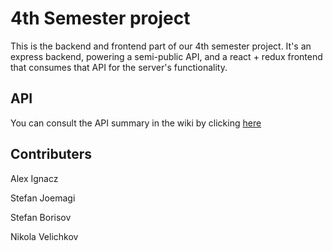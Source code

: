 # 4th Semester project
This is the backend and frontend part of our 4th semester project. It's an express backend, powering a semi-public API, and a react + redux frontend that consumes that API for the server's functionality.

## API
You can consult the API summary in the wiki by clicking [here](https://github.com/make-sans/4-sem-project/wiki/API-Summary)

## Contributers
Alex Ignacz

Stefan Joemagi

Stefan Borisov

Nikola Velichkov